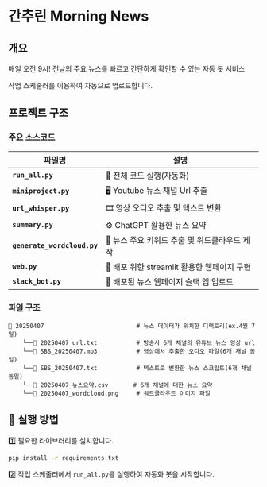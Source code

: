 # 간추린 Morning News
  
## 개요
매일 오전 9시! 전날의 주요 뉴스를 빠르고 간단하게 확인할 수 있는 자동 봇 서비스

작업 스케줄러를 이용하여 자동으로 업로드합니다.

## 프로젝트 구조
### 주요 소스코드
| 파일명                     | 설명                                               |
| -------------------------- | -------------------------------------------------- |
| **`run_all.py`**           | 🚀 전체 코드 실행(자동화)                          |
| **`miniproject.py`**       | 🖥️ Youtube 뉴스 채널 Url 추출                     |
| **`url_whisper.py`**       | 🎞️ 영상 오디오 추출 및 텍스트 변환                 |
| **`summary.py`**           | ⚙️ ChatGPT 활용한 뉴스 요약                       |
| **`generate_wordcloud.py`**| 🔢 뉴스 주요 키워드 추출 및 워드클라우드 제작       |
| **`web.py`**               | 🧠 배포 위한 streamlit 활용한 웹페이지 구현        |
| **`slack_bot.py`**         | 🛜 배포된 뉴스 웹페이지 슬랙 앱 업로드             |

### 파일 구조
```
📂 20250407                          # 뉴스 데이터가 위치한 디렉토리(ex.4월 7일)
    └──📄 20250407_url.txt           # 방송사 6개 채널의 유튜브 뉴스 영상 url
    └──📄 SBS_20250407.mp3           # 영상에서 추출한 오디오 파일(6개 채널 동일)
    └──📄 SBS_20250407.txt           # 텍스트로 변환한 뉴스 스크립트(6개 채널 동일)
    └──📄 20250407_뉴스요약.csv       # 6개 채널에 대한 뉴스 요약
    └──📄 20250407_wordcloud.png     # 워드클라우드 이미지 파일
```

## 🚀 실행 방법

1️⃣ 필요한 라이브러리를 설치합니다.

```bash
pip install -r requirements.txt
```

2️⃣ 작업 스케줄러에서 `run_all.py`를 실행하여 자동화 봇을 시작합니다.
